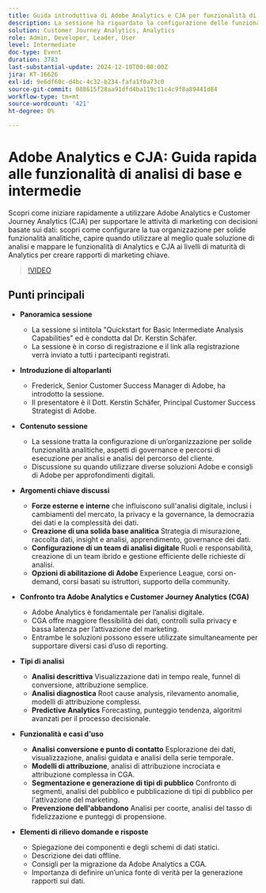 ```yaml
---
title: Guida introduttiva di Adobe Analytics e CJA per funzionalità di analisi di base e intermedie
description: La sessione ha riguardato la configurazione delle funzionalità analitiche, il confronto tra Adobe Analytics e Customer Journey Analytics e le funzioni chiave per i rapporti di marketing.
solution: Customer Journey Analytics, Analytics
role: Admin, Developer, Leader, User
level: Intermediate
doc-type: Event
duration: 3783
last-substantial-update: 2024-12-10T00:00:00Z
jira: KT-16626
exl-id: 9e6df60c-d4bc-4c32-b234-fafa1f0a73c0
source-git-commit: 088615f28aa91dfd4ba119c11c4c9f8a89441d84
workflow-type: tm+mt
source-wordcount: '421'
ht-degree: 0%

---
```


# Adobe Analytics e CJA: Guida rapida alle funzionalità di analisi di base e intermedie

Scopri come iniziare rapidamente a utilizzare Adobe Analytics e Customer Journey Analytics (CJA) per supportare le attività di marketing con decisioni basate sui dati: scopri come configurare la tua organizzazione per solide funzionalità analitiche, capire quando utilizzare al meglio quale soluzione di analisi e mappare le funzionalità di Analytics e CJA ai livelli di maturità di Analytics per creare rapporti di marketing chiave.

>[!VIDEO](https://video.tv.adobe.com/v/3440933/?learn=on&enablevpops)

## Punti principali

* **Panoramica sessione**
   * La sessione si intitola &quot;Quickstart for Basic Intermediate Analysis Capabilities&quot; ed è condotta dal Dr. Kerstin Schäfer.
   * La sessione è in corso di registrazione e il link alla registrazione verrà inviato a tutti i partecipanti registrati.

* **Introduzione di altoparlanti**
   * Frederick, Senior Customer Success Manager di Adobe, ha introdotto la sessione.
   * Il presentatore è il Dott. Kerstin Schäfer, Principal Customer Success Strategist di Adobe.

* **Contenuto sessione**
   * La sessione tratta la configurazione di un’organizzazione per solide funzionalità analitiche, aspetti di governance e percorsi di esecuzione per analisi e analisi del percorso del cliente.
   * Discussione su quando utilizzare diverse soluzioni Adobe e consigli di Adobe per approfondimenti digitali.

* **Argomenti chiave discussi**
   * **Forze esterne e interne** che influiscono sull&#39;analisi digitale, inclusi i cambiamenti del mercato, la privacy e la governance, la democrazia dei dati e la complessità dei dati.
   * **Creazione di una solida base analitica** Strategia di misurazione, raccolta dati, insight e analisi, apprendimento, governance dei dati.
   * **Configurazione di un team di analisi digitale** Ruoli e responsabilità, creazione di un team ibrido e gestione efficiente delle richieste di analisi.
   * **Opzioni di abilitazione di Adobe** Experience League, corsi on-demand, corsi basati su istruttori, supporto della community.

* **Confronto tra Adobe Analytics e Customer Journey Analytics (CGA)**
   * Adobe Analytics è fondamentale per l’analisi digitale.
   * CGA offre maggiore flessibilità dei dati, controlli sulla privacy e bassa latenza per l’attivazione del marketing.
   * Entrambe le soluzioni possono essere utilizzate simultaneamente per supportare diversi casi d’uso di reporting.

* **Tipi di analisi**
   * **Analisi descrittiva** Visualizzazione dati in tempo reale, funnel di conversione, attribuzione semplice.
   * **Analisi diagnostica** Root cause analysis, rilevamento anomalie, modelli di attribuzione complessi.
   * **Predictive Analytics** Forecasting, punteggio tendenza, algoritmi avanzati per il processo decisionale.

* **Funzionalità e casi d&#39;uso**
   * **Analisi conversione e punto di contatto** Esplorazione dei dati, visualizzazione, analisi guidata e analisi della serie temporale.
   * **Modelli di attribuzione**, analisi di attribuzione incrociata e attribuzione complessa in CGA.
   * **Segmentazione e generazione di tipi di pubblico** Confronto di segmenti, analisi del pubblico e pubblicazione di tipi di pubblico per l&#39;attivazione del marketing.
   * **Prevenzione dell&#39;abbandono** Analisi per coorte, analisi del tasso di fidelizzazione e punteggi di propensione.

* **Elementi di rilievo domande e risposte**
   * Spiegazione dei componenti e degli schemi di dati statici.
   * Descrizione dei dati offline.
   * Consigli per la migrazione da Adobe Analytics a CGA.
   * Importanza di definire un’unica fonte di verità per la generazione rapporti sui dati.
